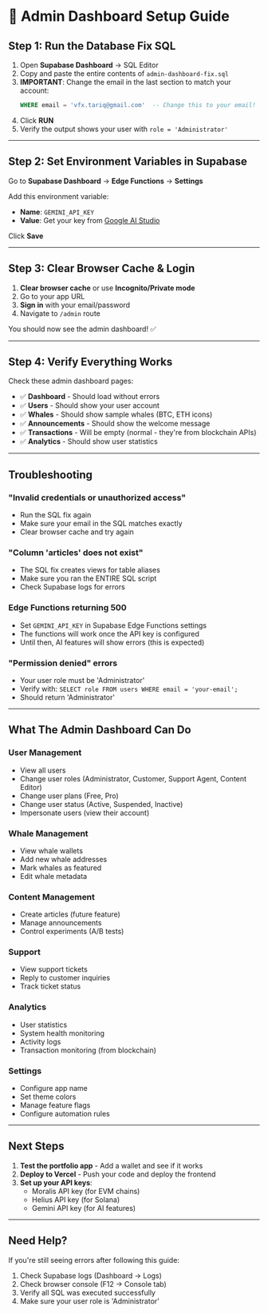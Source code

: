 # 🔧 Admin Dashboard Setup Guide

## Step 1: Run the Database Fix SQL

1. Open **Supabase Dashboard** → SQL Editor
2. Copy and paste the entire contents of `admin-dashboard-fix.sql`
3. **IMPORTANT**: Change the email in the last section to match your account:
   ```sql
   WHERE email = 'vfx.tariq@gmail.com'  -- Change this to your email!
   ```
4. Click **RUN**
5. Verify the output shows your user with `role = 'Administrator'`

---

## Step 2: Set Environment Variables in Supabase

Go to **Supabase Dashboard** → **Edge Functions** → **Settings**

Add this environment variable:
- **Name**: `GEMINI_API_KEY`
- **Value**: Get your key from [Google AI Studio](https://makersuite.google.com/app/apikey)

Click **Save**

---

## Step 3: Clear Browser Cache & Login

1. **Clear browser cache** or use **Incognito/Private mode**
2. Go to your app URL
3. **Sign in** with your email/password
4. Navigate to `/admin` route

You should now see the admin dashboard! ✅

---

## Step 4: Verify Everything Works

Check these admin dashboard pages:
- ✅ **Dashboard** - Should load without errors
- ✅ **Users** - Should show your user account
- ✅ **Whales** - Should show sample whales (BTC, ETH icons)
- ✅ **Announcements** - Should show the welcome message
- ✅ **Transactions** - Will be empty (normal - they're from blockchain APIs)
- ✅ **Analytics** - Should show user statistics

---

## Troubleshooting

### "Invalid credentials or unauthorized access"
- Run the SQL fix again
- Make sure your email in the SQL matches exactly
- Clear browser cache and try again

### "Column 'articles' does not exist"
- The SQL fix creates views for table aliases
- Make sure you ran the ENTIRE SQL script
- Check Supabase logs for errors

### Edge Functions returning 500
- Set `GEMINI_API_KEY` in Supabase Edge Functions settings
- The functions will work once the API key is configured
- Until then, AI features will show errors (this is expected)

### "Permission denied" errors
- Your user role must be 'Administrator'
- Verify with: `SELECT role FROM users WHERE email = 'your-email';`
- Should return 'Administrator'

---

## What The Admin Dashboard Can Do

### User Management
- View all users
- Change user roles (Administrator, Customer, Support Agent, Content Editor)
- Change user plans (Free, Pro)
- Change user status (Active, Suspended, Inactive)
- Impersonate users (view their account)

### Whale Management
- View whale wallets
- Add new whale addresses
- Mark whales as featured
- Edit whale metadata

### Content Management
- Create articles (future feature)
- Manage announcements
- Control experiments (A/B tests)

### Support
- View support tickets
- Reply to customer inquiries
- Track ticket status

### Analytics
- User statistics
- System health monitoring
- Activity logs
- Transaction monitoring (from blockchain)

### Settings
- Configure app name
- Set theme colors
- Manage feature flags
- Configure automation rules

---

## Next Steps

1. **Test the portfolio app** - Add a wallet and see if it works
2. **Deploy to Vercel** - Push your code and deploy the frontend
3. **Set up your API keys**:
   - Moralis API key (for EVM chains)
   - Helius API key (for Solana)
   - Gemini API key (for AI features)

---

## Need Help?

If you're still seeing errors after following this guide:
1. Check Supabase logs (Dashboard → Logs)
2. Check browser console (F12 → Console tab)
3. Verify all SQL was executed successfully
4. Make sure your user role is 'Administrator'

